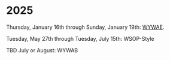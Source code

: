 # 2025

Thursday, January 16th through Sunday, January 19th: [WYWAE](2025/wywae.md).

Tuesday, May 27th through Tuesday, July 15th: WSOP-Style

TBD July or August: WYWAB
